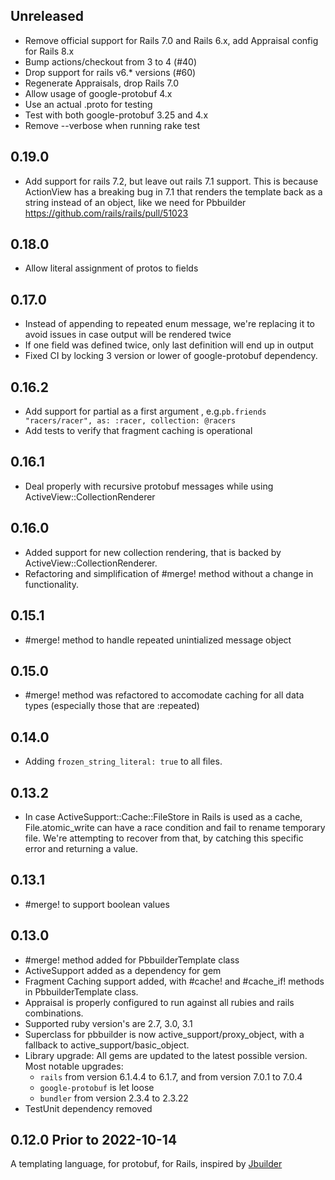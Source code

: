 ## Unreleased

- Remove official support for Rails 7.0 and Rails 6.x, add Appraisal config for Rails 8.x
- Bump actions/checkout from 3 to 4 (#40)
- Drop support for rails v6.* versions (#60)
- Regenerate Appraisals, drop Rails 7.0
- Allow usage of google-protobuf 4.x
- Use an actual .proto for testing
- Test with both google-protobuf 3.25 and 4.x
- Remove --verbose when running rake test

## 0.19.0
- Add support for rails 7.2, but leave out rails 7.1 support. This is because ActionView has a breaking bug in 7.1 that renders the template back as a string instead of an object, like we need for Pbbuilder https://github.com/rails/rails/pull/51023

## 0.18.0
- Allow literal assignment of protos to fields

## 0.17.0
- Instead of appending to repeated enum message, we're replacing it to avoid issues in case output will be rendered twice
- If one field was defined twice, only last definition will end up in output
- Fixed CI by locking 3 version or lower of google-protobuf dependency.

## 0.16.2
- Add support for partial as a first argument , e.g.`pb.friends "racers/racer", as: :racer, collection: @racers`
- Add tests to verify that fragment caching is operational

## 0.16.1
- Deal properly with recursive protobuf messages while using ActiveView::CollectionRenderer

## 0.16.0
- Added support for new collection rendering, that is backed by ActiveView::CollectionRenderer.
- Refactoring and simplification of #merge! method without a change in functionality.

## 0.15.1
- #merge! method to handle repeated unintialized message object

## 0.15.0
- #merge! method was refactored to accomodate caching for all data types (especially those that are :repeated)

## 0.14.0
- Adding `frozen_string_literal: true` to all files.

## 0.13.2
- In case ActiveSupport::Cache::FileStore in Rails is used as a cache, File.atomic_write can have a race condition and fail to rename temporary file. We're attempting to recover from that, by catching this specific error and returning a value.

## 0.13.1
- #merge! to support boolean values

## 0.13.0
- #merge! method added for PbbuilderTemplate class
- ActiveSupport added as a dependency for gem
- Fragment Caching support added, with #cache! and #cache_if! methods in PbbuilderTemplate class.
- Appraisal is properly configured to run against all rubies and rails combinations.
- Supported ruby version's are 2.7, 3.0, 3.1
- Superclass for pbbuilder is now active_support/proxy_object, with a fallback to active_support/basic_object.
- Library upgrade: All gems are updated to the latest possible version. Most notable upgrades:
  - `rails` from version 6.1.4.4 to 6.1.7, and from version 7.0.1 to 7.0.4
  - `google-protobuf` is let loose
  - `bundler` from version 2.3.4 to 2.3.22
- TestUnit dependency removed

## 0.12.0 Prior to 2022-10-14

A templating language, for protobuf, for Rails, inspired by [Jbuilder](https://github.com/rails/jbuilder)
